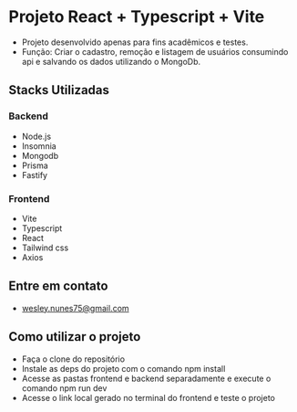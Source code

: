 # Projeto React + Typescript + Vite

- Projeto desenvolvido apenas para fins acadêmicos e testes.
- Função: Criar o cadastro, remoção e listagem de usuários consumindo api e salvando os dados utilizando o MongoDb.

## Stacks Utilizadas
### Backend
- Node.js
- Insomnia
- Mongodb
- Prisma
- Fastify
### Frontend
- Vite
- Typescript
- React
- Tailwind css
- Axios

## Entre em contato
- wesley.nunes75@gmail.com

## Como utilizar o projeto
- Faça o clone do repositório
- Instale as deps do projeto com o comando npm install
- Acesse as pastas frontend e backend separadamente e execute o comando npm run dev
- Acesse o link local gerado no terminal do frontend e teste o projeto
